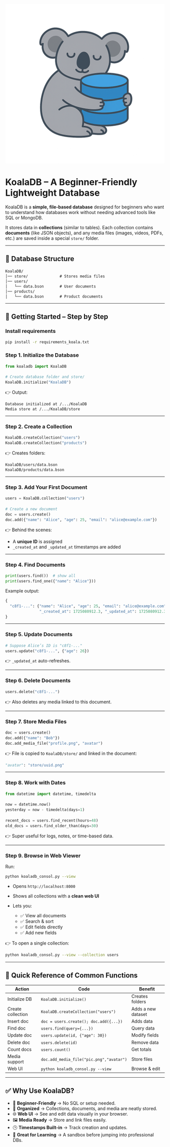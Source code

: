![KoalaDB](https://github.com/ruvais-p/KoalaDB/blob/main/ChatGPT%20Image%20Aug%2031%2C%202025%2C%2011_51_50%20AM.png)
# KoalaDB – A Beginner-Friendly Lightweight Database

KoalaDB is a **simple, file-based database** designed for beginners who want to understand how databases work without needing advanced tools like SQL or MongoDB.

It stores data in **collections** (similar to tables). Each collection contains **documents** (like JSON objects), and any media files (images, videos, PDFs, etc.) are saved inside a special `store/` folder.

---

## 📂 Database Structure

```
KoalaDB/
│── store/              # Stores media files
│── users/
│   └── data.bson       # User documents
│── products/
│   └── data.bson       # Product documents
```

---

## 🚀 Getting Started – Step by Step
### Install requirements
```bash
pip install -r requirements_koala.txt
```

### Step 1. Initialize the Database

```python
from koaladb import KoalaDB

# Create database folder and store/
KoalaDB.initialize("KoalaDB")
```

👉 Output:

```
Database initialized at /.../KoalaDB
Media store at /.../KoalaDB/store
```

---

### Step 2. Create a Collection

```python
KoalaDB.createCollection("users")
KoalaDB.createCollection("products")
```

👉 Creates folders:

```
KoalaDB/users/data.bson
KoalaDB/products/data.bson
```

---

### Step 3. Add Your First Document

```python
users = KoalaDB.collection("users")

# Create a new document
doc = users.create()
doc.add({"name": "Alice", "age": 25, "email": "alice@example.com"})
```

👉 Behind the scenes:

* A **unique ID** is assigned
* `_created_at` and `_updated_at` timestamps are added

---

### Step 4. Find Documents

```python
print(users.find())  # show all
print(users.find_one({"name": "Alice"}))
```

Example output:

```python
{
  "c8f1-...": {"name": "Alice", "age": 25, "email": "alice@example.com",
               "_created_at": 1725080912.3, "_updated_at": 1725080912.3}
}
```

---

### Step 5. Update Documents

```python
# Suppose Alice’s ID is "c8f1-..."
users.update("c8f1-...", {"age": 26})
```

👉 `_updated_at` auto-refreshes.

---

### Step 6. Delete Documents

```python
users.delete("c8f1-...")
```

👉 Also deletes any media linked to this document.

---

### Step 7. Store Media Files

```python
doc = users.create()
doc.add({"name": "Bob"})
doc.add_media_file("profile.png", "avatar")
```

👉 File is copied to `KoalaDB/store/` and linked in the document:

```python
"avatar": "store/uuid.png"
```

---

### Step 8. Work with Dates

```python
from datetime import datetime, timedelta

now = datetime.now()
yesterday = now - timedelta(days=1)

recent_docs = users.find_recent(hours=48)
old_docs = users.find_older_than(days=30)
```

👉 Super useful for logs, notes, or time-based data.

---

### Step 9. Browse in Web Viewer

Run:

```bash
python koaladb_consol.py --view
```

* Opens `http://localhost:8000`
* Shows all collections with a **clean web UI**
* Lets you:

  * ✅ View all documents
  * ✅ Search & sort
  * ✅ Edit fields directly
  * ✅ Add new fields

👉 To open a single collection:

```bash
python koaladb_consol.py --view --collection users
```

---

## 📘 Quick Reference of Common Functions

| **Action**        | **Code**                                 | **Benefit**        |
| ----------------- | ---------------------------------------- | ------------------ |
| Initialize DB     | `KoalaDB.initialize()`                   | Creates folders    |
| Create collection | `KoalaDB.createCollection("users")`      | Adds a new dataset |
| Insert doc        | `doc = users.create(); doc.add({...})`   | Adds data          |
| Find doc          | `users.find(query={...})`                | Query data         |
| Update doc        | `users.update(id, {"age": 30})`          | Modify fields      |
| Delete doc        | `users.delete(id)`                       | Remove data        |
| Count docs        | `users.count()`                          | Get totals         |
| Media support     | `doc.add_media_file("pic.png","avatar")` | Store files        |
| Web UI            | `python koaladb_consol.py --view`        | Browse & edit      |

---

## ✅ Why Use KoalaDB?

* 🐨 **Beginner-Friendly** → No SQL or setup needed.
* 📂 **Organized** → Collections, documents, and media are neatly stored.
* 🌐 **Web UI** → See and edit data visually in your browser.
* 🖼 **Media Ready** → Store and link files easily.
* 🕒 **Timestamps Built-in** → Track creation and updates.
* 🧪 **Great for Learning** → A sandbox before jumping into professional DBs.
